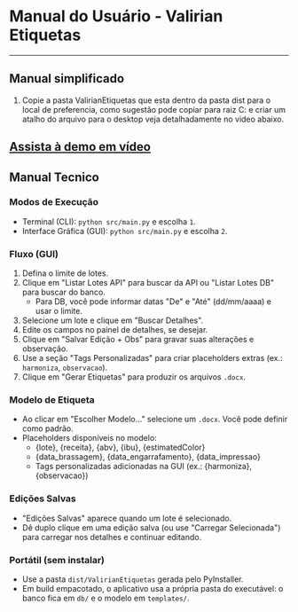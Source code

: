 # Manual do Usuário - Valirian Etiquetas

---
## Manual simplificado

1. Copie a pasta ValirianEtiquetas que esta dentro da pasta dist para o local de preferencia, como sugestão pode copiar para raiz C: e criar um atalho do arquivo para o desktop veja detalhadamente no video abaixo.


[Assista à demo em vídeo](https://www.youtube.com/watch?v=_1KP9zOtjXk)
---

## Manual Tecnico

### Modos de Execução

- Terminal (CLI): `python src/main.py` e escolha `1`.
- Interface Gráfica (GUI): `python src/main.py` e escolha `2`.

### Fluxo (GUI)

1. Defina o limite de lotes.
2. Clique em "Listar Lotes API" para buscar da API ou "Listar Lotes DB" para buscar do banco.
   - Para DB, você pode informar datas "De" e "Até" (dd/mm/aaaa) e usar o limite.
3. Selecione um lote e clique em "Buscar Detalhes".
4. Edite os campos no painel de detalhes, se desejar.
5. Clique em "Salvar Edição + Obs" para gravar suas alterações e observação.
6. Use a seção "Tags Personalizadas" para criar placeholders extras (ex.: `harmoniza`, `observacao`).
7. Clique em "Gerar Etiquetas" para produzir os arquivos `.docx`.

### Modelo de Etiqueta

- Ao clicar em "Escolher Modelo..." selecione um `.docx`. Você pode definir como padrão.
- Placeholders disponíveis no modelo:
  - {lote}, {receita}, {abv}, {ibu}, {estimatedColor}
  - {data_brassagem}, {data_engarrafamento}, {data_impressao}
  - Tags personalizadas adicionadas na GUI (ex.: {harmoniza}, {observacao})

### Edições Salvas

- "Edições Salvas" aparece quando um lote é selecionado.
- Dê duplo clique em uma edição salva (ou use "Carregar Selecionada") para carregar nos detalhes e continuar editando.

### Portátil (sem instalar)

- Use a pasta `dist/ValirianEtiquetas` gerada pelo PyInstaller.
- Em build empacotado, o aplicativo usa a própria pasta do executável: o banco fica em `db/` e o modelo em `templates/`.


